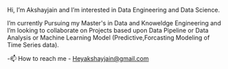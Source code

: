 Hi, I’m Akshayjain and I’m interested in Data Engineering and Data Science.

I’m currently Pursuing my Master's in Data and Knoweldge Engineering and I’m looking to collaborate on Projects based upon Data Pipeline or Data Analysis or Machine Learning Model (Predictive,Forcasting Modeling of Time Series data).

-📫 How to reach me - Heyakshayjain@gmail.com
